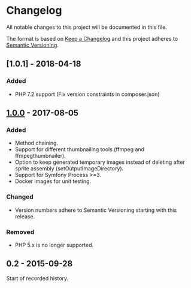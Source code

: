 # Changelog

All notable changes to this project will be documented in this file.

The format is based on [Keep a Changelog](http://keepachangelog.com/en/1.0.0/)
and this project adheres to [Semantic Versioning](http://semver.org/spec/v2.0.0.html).

## [1.0.1] - 2018-04-18

### Added

- PHP 7.2 support (Fix version constraints in composer.json)

## [1.0.0] - 2017-08-05

### Added

- Method chaining.
- Support for different thumbnailing tools (ffmpeg and ffmpegthumbnailer).
- Option to keep generated temporary images instead of deleting after sprite assembly (setOutputImageDirectory). 
- Support for Symfony Process >=3.
- Docker images for unit testing.

### Changed

- Version numbers adhere to Semantic Versioning starting with this release.

### Removed
- PHP 5.x is no longer supported. 

## 0.2 - 2015-09-28
Start of recorded history.

[Unreleased]: https://github.com/emgag/video-thumbnail-sprite/compare/v1.0.0...HEAD
[1.0.0]: https://github.com/emgag/video-thumbnail-sprite/compare/v0.2...v1.0.0
